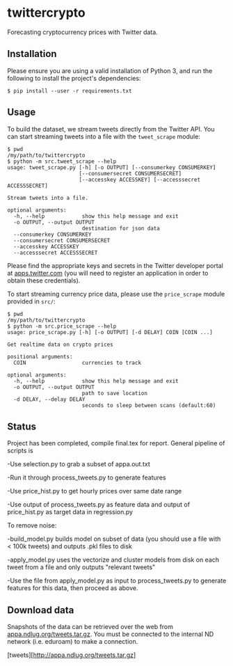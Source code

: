 # twittercrypto

Forecasting cryptocurrency prices with Twitter data.

## Installation

Please ensure you are using a valid installation of Python 3, and run the
following to install the project's dependencies:

    $ pip install --user -r requirements.txt

## Usage

To build the dataset, we stream tweets directly from the Twitter API. You
can start streaming tweets into a file with the `tweet_scrape` module:

    $ pwd
    /my/path/to/twittercrypto
    $ python -m src.tweet_scrape --help
    usage: tweet_scrape.py [-h] [-o OUTPUT] [--consumerkey CONSUMERKEY]
                           [--consumersecret CONSUMERSECRET]
                           [--accesskey ACCESSKEY] [--accesssecret ACCESSSECRET]

    Stream tweets into a file.

    optional arguments:
      -h, --help            show this help message and exit
      -o OUTPUT, --output OUTPUT
                            destination for json data
      --consumerkey CONSUMERKEY
      --consumersecret CONSUMERSECRET
      --accesskey ACCESSKEY
      --accesssecret ACCESSSECRET

Please find the appropriate keys and secrets in the Twitter developer portal at
[apps.twitter.com](https://apps.twitter.com) (you will need to register an
application in order to obtain these credentials).

To start streaming currency price data, please use the `price_scrape` module
provided in `src/`:

    $ pwd
    /my/path/to/twittercrypto
    $ python -m src.price_scrape --help
    usage: price_scrape.py [-h] [-o OUTPUT] [-d DELAY] COIN [COIN ...]

    Get realtime data on crypto prices

    positional arguments:
      COIN                  currencies to track

    optional arguments:
      -h, --help            show this help message and exit
      -o OUTPUT, --output OUTPUT
                            path to save location
      -d DELAY, --delay DELAY
                            seconds to sleep between scans (default:60)

## Status

Project has been completed, compile final.tex for report. General pipeline of scripts is 

-Use selection.py to grab a subset of appa.out.txt

-Run it through process_tweets.py to generate features

-Use price_hist.py to get hourly prices over same date range

-Use output of process_tweets.py as feature data and output of price_hist.py as target data in regression.py

To remove noise:

-build_model.py builds model on subset of data (you should use a file with < 100k tweets) and outputs .pkl files to disk

-apply_model.py uses the vectorize and cluster models from disk on each tweet from a file and only outputs "relevant tweets"

-Use the file from apply_model.py as input to process_tweets.py to generate features for this data, then proceed as above.


## Download data

Snapshots of the data can be retrieved over the web from [appa.ndlug.org/tweets.tar.gz](tweets). You must be connected to the internal ND network (i.e. eduroam) to make a connection.

[tweets][http://appa.ndlug.org/tweets.tar.gz]
